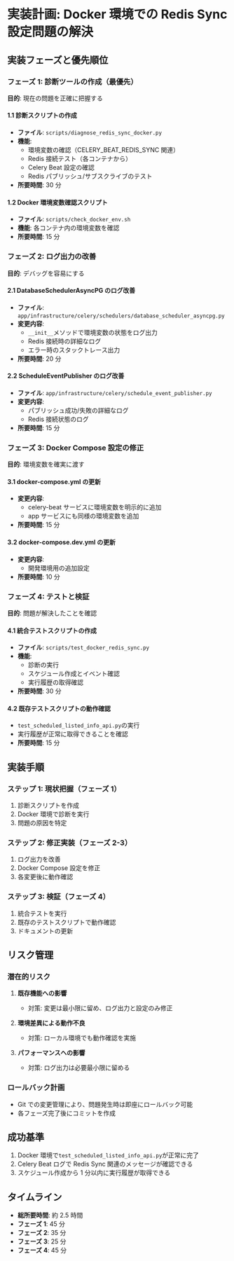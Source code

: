 # 実装計画: Docker 環境での Redis Sync 設定問題の解決

## 実装フェーズと優先順位

### フェーズ 1: 診断ツールの作成（最優先）
**目的**: 現在の問題を正確に把握する

#### 1.1 診断スクリプトの作成
- **ファイル**: `scripts/diagnose_redis_sync_docker.py`
- **機能**:
  - 環境変数の確認（CELERY_BEAT_REDIS_SYNC 関連）
  - Redis 接続テスト（各コンテナから）
  - Celery Beat 設定の確認
  - Redis パブリッシュ/サブスクライブのテスト
- **所要時間**: 30 分

#### 1.2 Docker 環境変数確認スクリプト
- **ファイル**: `scripts/check_docker_env.sh`
- **機能**: 各コンテナ内の環境変数を確認
- **所要時間**: 15 分

### フェーズ 2: ログ出力の改善
**目的**: デバッグを容易にする

#### 2.1 DatabaseSchedulerAsyncPG のログ改善
- **ファイル**: `app/infrastructure/celery/schedulers/database_scheduler_asyncpg.py`
- **変更内容**:
  - `__init__`メソッドで環境変数の状態をログ出力
  - Redis 接続時の詳細なログ
  - エラー時のスタックトレース出力
- **所要時間**: 20 分

#### 2.2 ScheduleEventPublisher のログ改善
- **ファイル**: `app/infrastructure/celery/schedule_event_publisher.py`
- **変更内容**:
  - パブリッシュ成功/失敗の詳細なログ
  - Redis 接続状態のログ
- **所要時間**: 15 分

### フェーズ 3: Docker Compose 設定の修正
**目的**: 環境変数を確実に渡す

#### 3.1 docker-compose.yml の更新
- **変更内容**:
  - celery-beat サービスに環境変数を明示的に追加
  - app サービスにも同様の環境変数を追加
- **所要時間**: 15 分

#### 3.2 docker-compose.dev.yml の更新
- **変更内容**:
  - 開発環境用の追加設定
- **所要時間**: 10 分

### フェーズ 4: テストと検証
**目的**: 問題が解決したことを確認

#### 4.1 統合テストスクリプトの作成
- **ファイル**: `scripts/test_docker_redis_sync.py`
- **機能**:
  - 診断の実行
  - スケジュール作成とイベント確認
  - 実行履歴の取得確認
- **所要時間**: 30 分

#### 4.2 既存テストスクリプトの動作確認
- `test_scheduled_listed_info_api.py`の実行
- 実行履歴が正常に取得できることを確認
- **所要時間**: 15 分

## 実装手順

### ステップ 1: 現状把握（フェーズ 1）
1. 診断スクリプトを作成
2. Docker 環境で診断を実行
3. 問題の原因を特定

### ステップ 2: 修正実装（フェーズ 2-3）
1. ログ出力を改善
2. Docker Compose 設定を修正
3. 各変更後に動作確認

### ステップ 3: 検証（フェーズ 4）
1. 統合テストを実行
2. 既存のテストスクリプトで動作確認
3. ドキュメントの更新

## リスク管理

### 潜在的リスク
1. **既存機能への影響**
   - 対策: 変更は最小限に留め、ログ出力と設定のみ修正
   
2. **環境差異による動作不良**
   - 対策: ローカル環境でも動作確認を実施

3. **パフォーマンスへの影響**
   - 対策: ログ出力は必要最小限に留める

### ロールバック計画
- Git での変更管理により、問題発生時は即座にロールバック可能
- 各フェーズ完了後にコミットを作成

## 成功基準
1. Docker 環境で`test_scheduled_listed_info_api.py`が正常に完了
2. Celery Beat ログで Redis Sync 関連のメッセージが確認できる
3. スケジュール作成から 1 分以内に実行履歴が取得できる

## タイムライン
- **総所要時間**: 約 2.5 時間
- **フェーズ 1**: 45 分
- **フェーズ 2**: 35 分
- **フェーズ 3**: 25 分
- **フェーズ 4**: 45 分